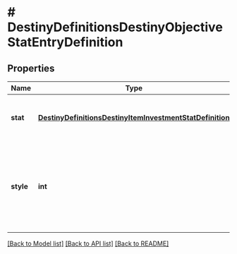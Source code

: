 # # DestinyDefinitionsDestinyObjectiveStatEntryDefinition

## Properties

Name | Type | Description | Notes
------------ | ------------- | ------------- | -------------
**stat** | [**DestinyDefinitionsDestinyItemInvestmentStatDefinition**](DestinyDefinitionsDestinyItemInvestmentStatDefinition.md) | The stat being modified, and the value used. | [optional]
**style** | **int** | Whether it will be applied as long as the objective is active, when it&#39;s completed, or until it&#39;s completed. | [optional]

[[Back to Model list]](../../README.md#models) [[Back to API list]](../../README.md#endpoints) [[Back to README]](../../README.md)
